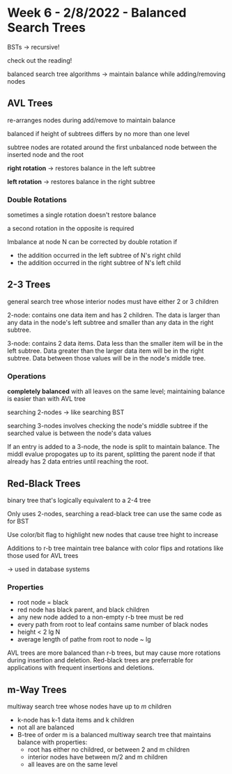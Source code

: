 # Week 6 - 2/8/2022 - Balanced Search Trees

BSTs -> recursive!

check out the reading!

balanced search tree algorithms -> maintain balance while adding/removing nodes

## AVL Trees

re-arranges nodes during add/remove to maintain balance

balanced if height of subtrees differs by no more than one level

subtree nodes are rotated around the first unbalanced node between the inserted node and the root

**right rotation** -> restores balance in the left subtree

**left rotation** -> restores balance in the right subtree

### Double Rotations

sometimes a single rotation doesn't restore balance

a second rotation in the opposite is required

Imbalance at node N can be corrected by double rotation if
- the addition occurred in the left subtree of N's right child
- the addition occurred in the right subtree of N's left child

## 2-3 Trees

general search tree whose interior nodes must have either 2 or 3 children

2-node: contains one data item and has 2 children. The data is larger than any data in the node's left subtree and smaller than any data in the right subtree.

3-node: contains 2 data items. Data less than the smaller item will be in the left subtree. Data greater than the larger data item will be in the right subtree. Data between those values will be in the node's middle tree.

### Operations

**completely balanced** with all leaves on the same level; maintaining balance is easier than with AVL tree

searching 2-nodes -> like searching BST

searching 3-nodes involves checking the node's middle subtree if the searched value is between the node's data values

If an entry is added to a 3-node, the node is split to maintain balance. The middl evalue propogates up to its parent, splitting the parent node if that already has 2 data entries until reaching the root.

## Red-Black Trees

binary tree that's logically equivalent to a 2-4 tree

Only uses 2-nodes, searching a read-black tree can use the same code as for BST

Use color/bit flag to highlight new nodes that cause tree hight to increase

Additions to r-b tree maintain tree balance with color flips and rotations like those used for AVL trees

-> used in database systems

### Properties

- root node = black
- red node has black parent, and black children
- any new node added to a non-empty r-b tree must be red
- every path from root to leaf contains same number of black nodes
- height < 2 lg N
- average length of pathe from root to node ~ lg 

AVL trees are more balanced than r-b trees, but may cause more rotations during insertion and deletion. Red-black trees are preferrable for applications with frequent insertions and deletions.

## m-Way Trees

multiway search tree whose nodes have up to *m* children
- k-node has k-1 data items and k children
- not all are balanced
- B-tree of order m is a balanced multiway search tree that maintains balance with properties:
    - root has either no childred, or between 2 and m children
    - interior nodes have between m/2 and m children
    - all leaves are on the same level
